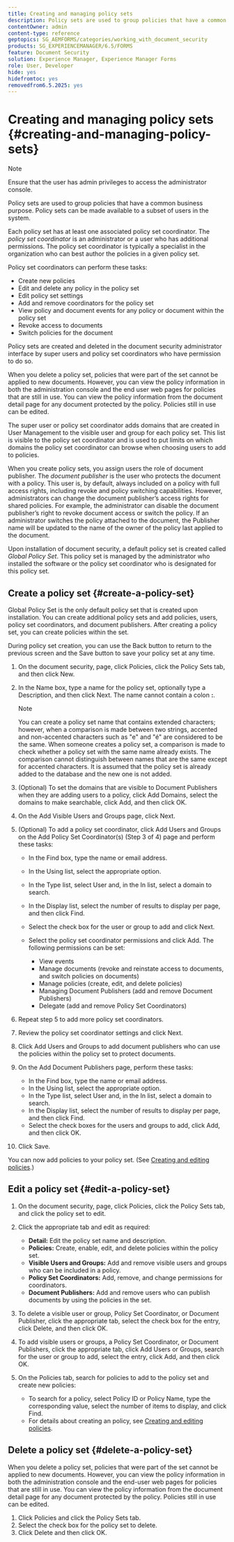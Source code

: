 ```yaml
---
title: Creating and managing policy sets
description: Policy sets are used to group policies that have a common business purpose. You can create, edit and delete policies in a policy set.
contentOwner: admin
content-type: reference
geptopics: SG_AEMFORMS/categories/working_with_document_security
products: SG_EXPERIENCEMANAGER/6.5/FORMS
feature: Document Security
solution: Experience Manager, Experience Manager Forms
role: User, Developer
hide: yes
hidefromtoc: yes
removedfrom6.5.2025: yes
---
```

# Creating and managing policy sets {#creating-and-managing-policy-sets}

>[!NOTE]
> 
> Ensure that the user has admin privileges to access the administrator console.

Policy sets are used to group policies that have a common business purpose. Policy sets can be made available to a subset of users in the system.

Each policy set has at least one associated policy set coordinator. The *policy set coordinator* is an administrator or a user who has additional permissions. The policy set coordinator is typically a specialist in the organization who can best author the policies in a given policy set.

Policy set coordinators can perform these tasks:

* Create new policies
* Edit and delete any policy in the policy set
* Edit policy set settings
* Add and remove coordinators for the policy set
* View policy and document events for any policy or document within the policy set
* Revoke access to documents
* Switch policies for the document

Policy sets are created and deleted in the document security administrator interface by super users and policy set coordinators who have permission to do so.

When you delete a policy set, policies that were part of the set cannot be applied to new documents. However, you can view the policy information in both the administration console and the end user web pages for policies that are still in use. You can view the policy information from the document detail page for any document protected by the policy. Policies still in use can be edited.

The super user or policy set coordinator adds domains that are created in User Management to the visible user and group for each policy set. This list is visible to the policy set coordinator and is used to put limits on which domains the policy set coordinator can browse when choosing users to add to policies.

When you create policy sets, you assign users the role of document publisher. The *document publisher* is the user who protects the document with a policy. This user is, by default, always included on a policy with full access rights, including revoke and policy switching capabilities. However, administrators can change the document publisher’s access rights for shared policies. For example, the administrator can disable the document publisher’s right to revoke document access or switch the policy. If an administrator switches the policy attached to the document, the Publisher name will be updated to the name of the owner of the policy last applied to the document.

Upon installation of document security, a default policy set is created called *Global Policy Set*. This policy set is managed by the administrator who installed the software or the policy set coordinator who is designated for this policy set.

## Create a policy set {#create-a-policy-set}

Global Policy Set is the only default policy set that is created upon installation. You can create additional policy sets and add policies, users, policy set coordinators, and document publishers. After creating a policy set, you can create policies within the set.

During policy set creation, you can use the Back button to return to the previous screen and the Save button to save your policy set at any time.

1. On the document security, page, click Policies, click the Policy Sets tab, and then click New.
1. In the Name box, type a name for the policy set, optionally type a Description, and then click Next. The name cannot contain a colon **:**.

   >[!NOTE]
   >
   >You can create a policy set name that contains extended characters; however, when a comparison is made between two strings, accented and non-accented characters such as "e" and "é" are considered to be the same. When someone creates a policy set, a comparison is made to check whether a policy set with the same name already exists. The comparison cannot distinguish between names that are the same except for accented characters. It is assumed that the policy set is already added to the database and the new one is not added.

1. (Optional) To set the domains that are visible to Document Publishers when they are adding users to a policy, click Add Domains, select the domains to make searchable, click Add, and then click OK.
1. On the Add Visible Users and Groups page, click Next.
1. (Optional) To add a policy set coordinator, click Add Users and Groups on the Add Policy Set Coordinator(s) (Step 3 of 4) page and perform these tasks:

    * In the Find box, type the name or email address.
    * In the Using list, select the appropriate option.
    * In the Type list, select User and, in the In list, select a domain to search.
    * In the Display list, select the number of results to display per page, and then click Find.
    * Select the check box for the user or group to add and click Next.
    * Select the policy set coordinator permissions and click Add. The following permissions can be set:

        * View events
        * Manage documents (revoke and reinstate access to documents, and switch policies on documents)
        * Manage policies (create, edit, and delete policies)
        * Managing Document Publishers (add and remove Document Publishers)
        * Delegate (add and remove Policy Set Coordinators)

1. Repeat step 5 to add more policy set coordinators.
1. Review the policy set coordinator settings and click Next.
1. Click Add Users and Groups to add document publishers who can use the policies within the policy set to protect documents.
1. On the Add Document Publishers page, perform these tasks:

    * In the Find box, type the name or email address.
    * In the Using list, select the appropriate option.
    * In the Type list, select User and, in the In list, select a domain to search.
    * In the Display list, select the number of results to display per page, and then click Find.
    * Select the check boxes for the users and groups to add, click Add, and then click OK.

1. Click Save.

You can now add policies to your policy set. (See [Creating and editing policies](/help/forms/using/admin-help/creating-policies.md#creating-and-editing-policies).)

## Edit a policy set {#edit-a-policy-set}

1. On the document security, page, click Policies, click the Policy Sets tab, and click the policy set to edit.
1. Click the appropriate tab and edit as required:

    * **Detail:** Edit the policy set name and description.
    * **Policies:** Create, enable, edit, and delete policies within the policy set.
    * **Visible Users and Groups:** Add and remove visible users and groups who can be included in a policy.
    * **Policy Set Coordinators:** Add, remove, and change permissions for coordinators.
    * **Document Publishers:** Add and remove users who can publish documents by using the policies in the set.

1. To delete a visible user or group, Policy Set Coordinator, or Document Publisher, click the appropriate tab, select the check box for the entry, click Delete, and then click OK.
1. To add visible users or groups, a Policy Set Coordinator, or Document Publishers, click the appropriate tab, click Add Users or Groups, search for the user or group to add, select the entry, click Add, and then click OK.
1. On the Policies tab, search for policies to add to the policy set and create new policies:

    * To search for a policy, select Policy ID or Policy Name, type the corresponding value, select the number of items to display, and click Find.
    * For details about creating an policy, see [Creating and editing policies](/help/forms/using/admin-help/creating-policies.md#creating-and-editing-policies).

## Delete a policy set {#delete-a-policy-set}

When you delete a policy set, policies that were part of the set cannot be applied to new documents. However, you can view the policy information in both the administration console and the end-user web pages for policies that are still in use. You can view the policy information from the document detail page for any document protected by the policy. Policies still in use can be edited.

1. Click Policies and click the Policy Sets tab.
1. Select the check box for the policy set to delete.
1. Click Delete and then click OK.
